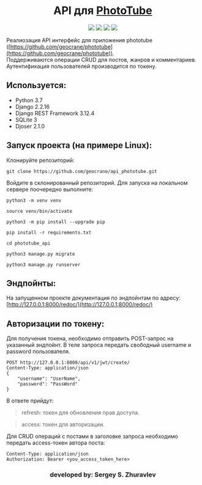 <h1 align="center">API для <a  href="https://github.com/geocrane/phototube">PhotoTube</a></h1>

<p align="center"><img src="https://img.shields.io/badge/made%20by-geocrane-green">
<img src=https://img.shields.io/badge/Python-%203.7-blue>
<img src=https://img.shields.io/badge/Django%20-%202.2.16-red>
<img src=https://img.shields.io/badge/DRF-%203.2.14-yellow>
</p>

Реалиозация API интерфейс для приложения phototube ([https://github.com/geocrane/phototube](https://github.com/geocrane/phototube)).  
Поддерживаются операции CRUD для постов, жанров и комментариев.  
Аутентификация пользователей производится по токену.

## Используется:
- Python 3.7
- Django 2.2.16
- Django REST Framework 3.12.4
- SQLite 3
- Djoser 2.1.0


## Запуск проекта (на примере Linux):
Клонируйте репозиторий:
```
git clone https://github.com/geocrane/api_phototube.git
```
Войдите в склонированный репозиторий.
Для запуска на локальном сервере поочередно выполните:
```
python3 -m venv venv

source venv/bin/activate

python3 -m pip install --upgrade pip

pip install -r requirements.txt

cd phototube_api

python3 manage.py migrate

python3 manage.py runserver
```

## Эндпойнты:
На запущенном проекте документация по эндпойнтам по адресу:
[http://127.0.0.1:8000/redoc/](http://127.0.0.1:8000/redoc/)


## Авторизации по токену:

Для получения токена, необходимо отправить POST-запрос на указанный эндпойнт.
В теле запроса передать свободный username и password пользователя.
```
POST http://127.0.0.1:8000/api/v1/jwt/create/
Content-Type: application/json
{
    "username": "UserName",
    "password": "PassWord"
}
```

В ответе прийдут:
> refresh: токен для обновления прав доступа.

> access: токен для авторизации.


Для CRUD операций с постами в заголовке запроса необходимо передать access-токен автора поста:
```
Content-Type: application/json
Authorization: Bearer <you_access_token_here>
```

<h3 align="center">developed by: Sergey S. Zhuravlev</h5>
